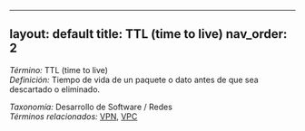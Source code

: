 
---
layout: default
title: TTL (time to live)
nav_order: 2
---

*Término:* TTL (time to live)  
*Definición:* Tiempo de vida de un paquete o dato antes de que sea descartado o eliminado.

*Taxonomía:* Desarrollo de Software / Redes  
*Términos relacionados:* [VPN](https://maleniski.github.io/diccionario-angl-tec-mx/docs/alfabeticamente/V/vpn/), [VPC](https://maleniski.github.io/diccionario-angl-tec-mx/docs/alfabeticamente/V/vpc/)
